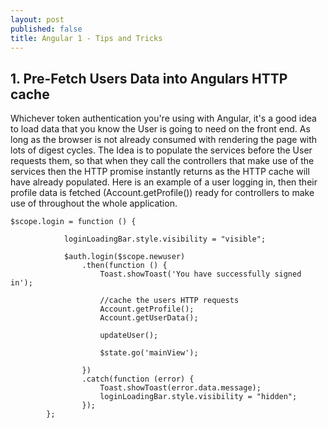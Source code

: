 ```yaml
---
layout: post
published: false
title: Angular 1 - Tips and Tricks
---
```

## 1. Pre-Fetch Users Data into Angulars HTTP cache

Whichever token authentication you're using with Angular, it's a good idea to load data that you know the User is going to need on the front end. As long as the browser is not already consumed with rendering the page with lots of digest cycles. The Idea is to populate the services before the User requests them, so that when they call the controllers that make use of the services then the HTTP promise instantly returns as the HTTP cache will have already populated. Here is an example of a user logging in, then their profile data is fetched (Account.getProfile()) ready for controllers to make use of throughout the whole application.

~~~
$scope.login = function () {

            loginLoadingBar.style.visibility = "visible";

            $auth.login($scope.newuser)
                .then(function () {
                    Toast.showToast('You have successfully signed in');

                    //cache the users HTTP requests
                    Account.getProfile();
                    Account.getUserData();

                    updateUser();

                    $state.go('mainView');

                })
                .catch(function (error) {
                    Toast.showToast(error.data.message);
                    loginLoadingBar.style.visibility = "hidden";
                });
        };
~~~
